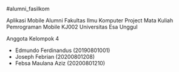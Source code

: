 #alumni_fasilkom

Aplikasi Mobile Alumni Fakultas Ilmu Komputer
Project Mata Kuliah Pemrograman Mobile KJ002
Universitas Esa Unggul

Anggota Kelompok 4
- Edmundo Ferdinandus	(20190801001)
- Joseph Febrian	    (20200801208)
- Febsa Maulana Aziz	(20200801210)